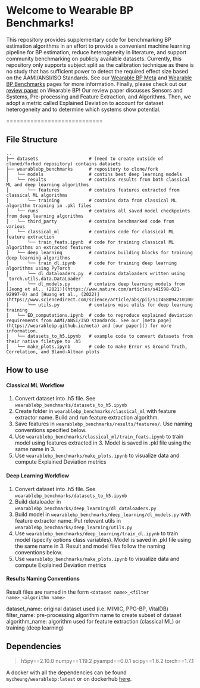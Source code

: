 # Welcome to Wearable BP Benchmarks!

This repository provides supplementary code for benchmarking BP estimation algorithms in an effort to provide a convenient machine learning pipeline for BP estimation, reduce heterogeneity in literature, and support community benchmarking on publicly available datasets. Currently, this repository only supports subject split as the calibration technique as there is no study that has sufficient power to detect the required effect size based on the AAMI/ANSI/ISO Standards. See our [Wearable BP Meta](https://wearablebp.github.io/meta) and [Wearable BP Benchmarks](https://wearablebp.github.io/benchmarks) pages for more information. Finally, please check out our [review paper]() on Wearable BP! Our review paper discusses Sensors and Systems, Pre-processing and Feature Extraction, and Algorithms. Then, we adopt a metric called Explained Deviation to account for dataset heterogeneity and to determine which systems show potential.

============================

## File Structure
    ..
    ├── datasets                   # (need to create outside of cloned/forked repository) contains datasets
    ├── wearablebp_benchmarks      # repository to clone/fork
    │   └── models                 # contins best deep learning models
    │   └── results                # contains results from both classical ML and deep learning algorithms
    │       └── features           # contains features extracted from classical ML algorithms
    │       └── training           # contains data from classical ML algorithm training in .pkl files
    │   └── runs                   # contains all saved model checkpoints from deep learning algorithms
    │   └── third_party            # contains benchmarked code from various
    │   └── classical_ml           # contains code for classical ML feature extraction
    │       └── train_feats.ipynb  # code for training classical ML algorithms on extracted features
    │   └── deep_learning          # contains building blocks for training deep learning algorithms
    │       └── train_dl.ipynb     # code for training deep learning algorithms using PyTorch
    │       └── dl_dataloaders.py  # contains dataloaders written using `torch.utils.data.DataLoader`
    │       └── dl_models.py       # contains deep learning models from [Jeong et al., (2021)](https://www.nature.com/articles/s41598-021-92997-0) and [Huang et al., (2022)](https://www.sciencedirect.com/science/article/abs/pii/S1746809421010016)
    │       └── utils.py           # contains misc utils for deep learning training
    │   └── ED_computations.ipynb  # code to reproduce explained deviation requirements from AAMI/ANSI/ISO standards. See our [meta page](https://wearablebp.github.io/meta) and [our paper]() for more information.
    │   └── datasets_to_h5.ipynb   # example code to convert datasets from their native filetype to .h5 
    │   └── make_plots.ipynb       # code to make Error vs Ground Truth, Correlation, and Bland-Altman plots

## How to use

#### Classical ML Workflow

1. Convert dataset into .h5 file. See `wearablebp_benchmarks/datasets_to_h5.ipynb`
2. Create folder in `wearablebp_benchmarks/classical_ml` with feature extractor name. Build and run feature extraction algorithm.
3. Save features in `wearablebp_benchmarks/results/features/`. Use naming conventions specified below.
4. Use `wearablebp_benchmarks/classical_ml/train_feats.ipynb` to train model using features extracted in 3. Model is saved in .pkl file using the same name in 3.
5. Use `wearablebp_benchmarks/make_plots.ipynb` to visualize data and compute Explained Deviation metrics

#### Deep Learning Workflow
1. Convert dataset into .h5 file. See `wearablebp_benchmarks/datasets_to_h5.ipynb`
2. Build dataloader in `wearablebp_benchmarks/deep_learning/dl_dataloaders.py`
3. Build model in `wearablebp_benchmarks/deep_learning/dl_models.py` with feature extractor name. Put relevant utils in `wearablebp_benchmarks/deep_learning/utils.py`
4. Use `wearablebp_benchmarks/deep_learning/train_dl.ipynb` to train model (specify options class variables). Model is saved in .pkl file using the same name in 3. Result and model files follow the naming conventions below.
5. Use `wearablebp_benchmarks/make_plots.ipynb` to visualize data and compute Explained Deviation metrics

#### Results Naming Conventions

Result files are named in the form `<dataset name>_<filter name>_<algorithm name>`

dataset_name: original dataset used (i.e. MIMIC, PPG-BP, VitalDB)
filter_name: pre-processing algorithm name to create subset of dataset
algorithm_name: algorithm used for feature extraction (classical ML) or training (deep learning)

## Dependencies

> h5py==2.10.0
> numpy==1.19.2
> pyampd==0.0.1
> scipy==1.6.2
> torch==1.7.1

A docker with all the dependencies can be found `mycheung/wearablebp:latest` or on dockerhub [here](https://hub.docker.com/repository/docker/mycheung/wearablebp/general). 